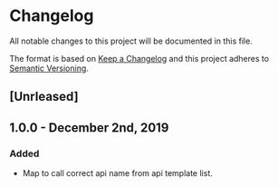 # Changelog
All notable changes to this project will be documented in this file.

The format is based on [Keep a Changelog](http://keepachangelog.com/en/1.0.0/)
and this project adheres to [Semantic Versioning](http://semver.org/spec/v2.0.0.html).

## [Unrleased]

## 1.0.0 - December 2nd, 2019

### Added
- Map to call correct api name from api template list.
